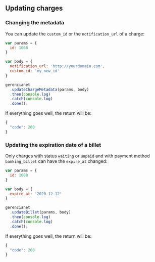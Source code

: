 ## Updating charges

### Changing the metadata

You can update the `custom_id` or the `notification_url` of a charge:

```js
var params = {
  id: 1008
}

var body = {
  notification_url: 'http://yourdomain.com',
  custom_id: 'my_new_id'
}

gerencianet
  .updateChargeMetadata(params, body)
  .then(console.log)
  .catch(console.log)
  .done();
```

If everything goes well, the return will be:

```js
{
  "code": 200
}
```

### Updating the expiration date of a billet

Only charges with status `waiting` or `unpaid` and with payment method `banking_billet` can have the `expire_at` changed:

```js
var params = {
  id: 1008
}

var body = {
  expire_at: '2020-12-12'
}

gerencianet
  .updateBillet(params, body)
  .then(console.log)
  .catch(console.log)
  .done();
```

If everything goes well, the return will be:

```js
{
  "code": 200
}
```
